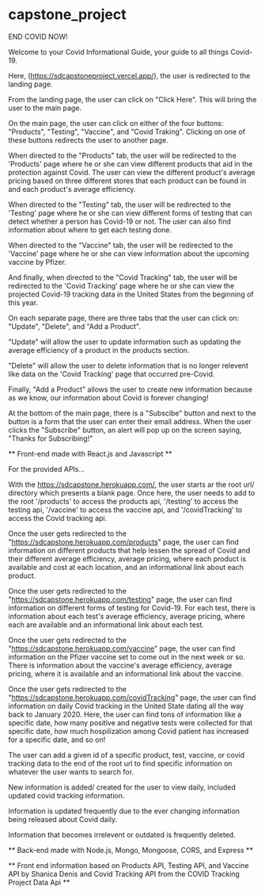 # capstone_project

END COVID NOW!

Welcome to your Covid Informational Guide, your guide to all things Covid-19.

Here, (https://sdcapstoneproject.vercel.app/), the user is redirected to the landing page. 

From the landing page, the user can click on "Click Here". This will bring the user to the main page.

On the main page, the user can click on either of the four buttons: "Products", "Testing", "Vaccine", and "Covid Traking". Clicking on one of these buttons redirects the user to another page. 

When directed to the "Products" tab, the user will be redirected to the 'Products' page where he or she can view different products that aid in the protection against Covid. The user can view the different product's average pricing based on three different stores that each product can be found in and each product's average efficiency. 

When directed to the "Testing" tab, the user will be redirected to the 'Testing' page where he or she can view different forms of testing that can detect whether a person has Covid-19 or not. The user can also find information about where to get each testing done.

When directed to the "Vaccine" tab, the user will be redirected to the 'Vaccine' page where he or she can view information about the upcoming vaccine by Pfizer. 

And finally, when directed to the "Covid Tracking" tab, the user will be redirected to the 'Covid Tracking' page where he or she can view the projected Covid-19 tracking data in the United States from the beginning of this year.

On each separate page, there are three tabs that the user can click on: "Update", "Delete", and "Add a Product". 

"Update" will allow the user to update information such as updating the average efficiency of a product in the products section. 

"Delete" will allow the user to delete information that is no longer relevent like data on the 'Covid Tracking' page that occurred pre-Covid.

Finally, "Add a Product" allows the user to create new information because as we know, our information about Covid is forever changing!

At the bottom of the main page, there is a "Subscibe" button and next to the button is a form that the user can enter their email address. When the user clicks the "Subscribe" button, an alert will pop up on the screen saying, "Thanks for Subscribing!"

** Front-end made with React.js and Javascript **




For the provided APIs...

With the https://sdcapstone.herokuapp.com/, the user starts ar the root url/ directory which presents a blank page. Once here, the user needs to add to the root '/products' to access the products api, '/testing' to access the testing api, '/vaccine' to access the vaccine api, and '/covidTracking' to access the Covid tracking api.

Once the user gets redirected to the "https://sdcapstone.herokuapp.com/products" page, the user can find information on different products that help lessen the spread of Covid and their different average efficiency, average pricing, where each product is available and cost at each location, and an informational link about each product.

Once the user gets redirected to the "https://sdcapstone.herokuapp.com/testing" page, the user can find information on different forms of testing for Covid-19. For each test, there is information about each test's average efficiency, average pricing, where each are available and an informational link about each test.

Once the user gets redirected to the "https://sdcapstone.herokuapp.com/vaccine" page, the user can find information on the Pfizer vaccine set to come out in the next week or so. There is information about the vaccine's average efficiency, average pricing, where it is available and an informational link about the vaccine.

Once the user gets redirected to the "https://sdcapstone.herokuapp.com/covidTracking" page, the user can find information on daily Covid tracking in the United State dating all the way back to January 2020. Here, the user can find tons of information like a specific date, how many positive and negative tests were collected for that specific date, how much hospilization among Covid patient has increased for a specific date, and so on!

The user can add a given id of a specific product, test, vaccine, or covid tracking data to the end of the root url to find specific information on whatever the user wants to search for.

New information is added/ created for the user to view daily, included updated covid tracking information.

Information is updated frequently due to the ever changing information being released about Covid daily.

Information that becomes irrelevent or outdated is frequently deleted.



** Back-end made with Node.js, Mongo, Mongoose, CORS, and Express **

** Front end information based on Products API, Testing API, and Vaccine API by Shanica Denis and Covid Tracking API from the COVID Tracking Project Data Api **




